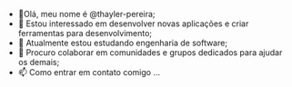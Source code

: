 - 👋Olá, meu nome é @thayler-pereira;
- 👀 Estou interessado em desenvolver novas aplicações e criar ferramentas para desenvolvimento;
- 🌱 Atualmente estou estudando engenharia de software;
- 💞️ Procuro colaborar em comunidades e grupos dedicados para ajudar os demais;
- 📫 Como entrar em contato comigo ...
<!---
thayler-pereira/thayler-pereira is a ✨ special ✨ repository because its `README.md` (this file) appears on your GitHub profile.
You can click the Preview link to take a look at your changes.
--->
